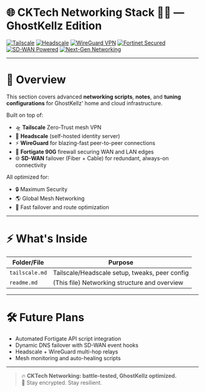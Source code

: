 # 🌐 CKTech Networking Stack 👻🔥 — GhostKellz Edition

[![Tailscale](https://img.shields.io/badge/Tailscale-ZeroTrust-007ACC?logo=tailscale&logoColor=white)](https://tailscale.com) 
[![Headscale](https://img.shields.io/badge/Headscale-SelfHosted-00BFFF)](https://github.com/juanfont/headscale) 
[![WireGuard VPN](https://img.shields.io/badge/WireGuard-ModernVPN-88171A?logo=wireguard&logoColor=white)](https://www.wireguard.com) 
[![Fortinet Secured](https://img.shields.io/badge/Fortigate-90G-Secure-red?logo=fortinet)](https://www.fortinet.com) 
[![SD-WAN Powered](https://img.shields.io/badge/SD--WAN-Enabled-00B386)](https://en.wikipedia.org/wiki/SD-WAN) 
[![Next-Gen Networking](https://img.shields.io/badge/Networking-CuttingEdge-0078D7)]()

---

# 📖 Overview

This section covers advanced **networking scripts**, **notes**, and **tuning configurations** for GhostKellz' home and cloud infrastructure.

Built on top of:
- 🛸️ **Tailscale** Zero-Trust mesh VPN
- 🚱️ **Headscale** (self-hosted identity server)
- ⚡ **WireGuard** for blazing-fast peer-to-peer connections
- 🏰 **Fortigate 90G** firewall securing WAN and LAN edges
- 🌐 **SD-WAN** failover (Fiber + Cable) for redundant, always-on connectivity

All optimized for:
- 🔒 Maximum Security
- 🌎 Global Mesh Networking
- 🚀 Fast failover and route optimization

---

# ⚡ What's Inside

| Folder/File       | Purpose |
|-------------------|---------|
| `tailscale.md`     | Tailscale/Headscale setup, tweaks, peer config |
| `readme.md`        | (This file) Networking structure and overview |

---

# 🛠️ Future Plans
- Automated Fortigate API script integration
- Dynamic DNS failover with SD-WAN event hooks
- Headscale + WireGuard multi-hop relays
- Mesh monitoring and auto-healing scripts

---

> 🔥 **CKTech Networking: battle-tested, GhostKellz optimized.**  
> 👻 Stay encrypted. Stay resilient.
